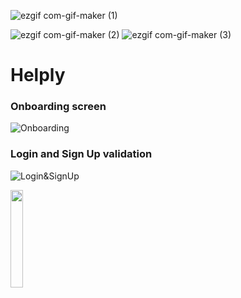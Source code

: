 
![ezgif com-gif-maker (1)]()

![ezgif com-gif-maker (2)](https://user-images.githubusercontent.com/40695548/118972061-cc50e600-b978-11eb-9b5e-91269fb5cd73.gif)
![ezgif com-gif-maker (3)](https://user-images.githubusercontent.com/40695548/118972547-5731e080-b979-11eb-905e-dc9768d6ef24.gif)
# Helply

### Onboarding screen
![Onboarding](https://media.giphy.com/media/BrkXx3t2LLwZPgMYNS/giphy.gif)

### Login and Sign Up validation
![Login&SignUp](https://media.giphy.com/media/ngCDBfoBRnC3HFwhkf/giphy.gif)

<img src="https://user-images.githubusercontent.com/40695548/118972019-c0fdba80-b978-11eb-8344-2e6b741f20cd.gif" width="20%">
